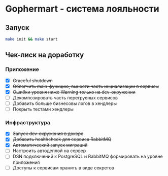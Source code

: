 # Gophermart - система лояльности

## Запуск
```bash
make init && make start
```

## Чек-лиск на доработку

### Приложение
- [x] ~~Graceful shutdown~~
- [x] ~~Облегчить main-функцию, вынести часть инциализации в сервисы~~
- [x] ~~Ошибки уровня ниже Warning только на dev-окружении~~
- [ ] Декомпозировать часть перегруеных сервисов
- [ ] Добавить больше бизнесовы логов в хендлеры
- [ ] Покрыть тестами хендлеры

### Инфраструктура
- [x] ~~Запуск dev-окружения в докере~~
- [x] ~~Добавить healthcheck для сервиса RabbitMQ~~
- [x] ~~Автоматический запуск миграций~~
- [ ] Настроить автодеплой на сервер
- [ ] DSN подключений к PostgreSQL и RabbitMQ формировать на уровне приложения
- [ ] Доступы к сервисам хранить в виде секретов
